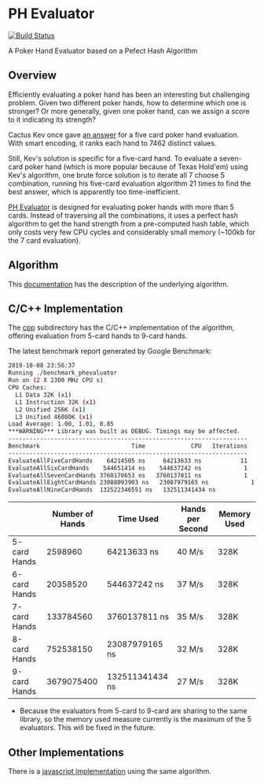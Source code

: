 # PH Evaluator

[![Build Status](https://travis-ci.com/HenryRLee/PokerHandEvaluator.svg?branch=master)](https://travis-ci.com/HenryRLee/PokerHandEvaluator)

A Poker Hand Evaluator based on a Pefect Hash Algorithm

## Overview

Efficiently evaluating a poker hand has been an interesting but challenging
problem. Given two different poker hands, how to determine which one is
stronger? Or more generally, given one poker hand, can we assign a score to
it indicating its strength?

Cactus Kev once gave [an answer](http://suffe.cool/poker/evaluator.html) for
a five card poker hand evaluation. With smart encoding, it ranks each hand
to 7462 distinct values.

Still, Kev's solution is specific for a five-card hand. To evaluate a
seven-card poker hand (which is more popular because of Texas Hold'em) using
Kev's algorithm, one brute force solution is to iterate all 7 choose 5
combination, running his five-card evaluation algorithm 21 times to find the
best answer, which is apparently too time-inefficient.

[PH Evaluator](https://github.com/HenryRLee/PokerHandEvaluator) is designed
for evaluating poker hands with more than 5 cards. Instead of traversing all
the combinations, it uses a perfect hash algorithm to get the hand strength
from a pre-computed hash table, which only costs very few CPU cycles and
considerably small memory (~100kb for the 7 card evaluation).

## Algorithm

This [documentation](Documentation/Algorithm.md) has the description of the
underlying algorithm.

## C/C++ Implementation

The [cpp](cpp) subdirectory has the C/C++ implementation of the algorithm,
offering evaluation from 5-card hands to 9-card hands.

The latest benchmark report generated by Google Benchmark:

```bash
2019-10-08 23:56:37
Running ./benchmark_phevaluator
Run on (2 X 2300 MHz CPU s)
CPU Caches:
  L1 Data 32K (x1)
  L1 Instruction 32K (x1)
  L2 Unified 256K (x1)
  L3 Unified 46080K (x1)
Load Average: 1.00, 1.01, 0.85
***WARNING*** Library was built as DEBUG. Timings may be affected.
--------------------------------------------------------------------
Benchmark                          Time             CPU   Iterations
--------------------------------------------------------------------
EvaluateAllFiveCardHands    64214505 ns     64213633 ns           11
EvaluateAllSixCardHands    544651414 ns    544637242 ns            1
EvaluateAllSevenCardHands 3760178653 ns   3760137811 ns            1
EvaluateAllEightCardHands 23088093903 ns   23087979165 ns            1
EvaluateAllNineCardHands  132522346551 ns   132511341434 ns            1
```

|   | Number of Hands | Time Used | Hands per Second | Memory Used |
|---|---|---|---|---|
| 5-card Hands | 2598960 | 64213633 ns | 40 M/s | 328K |
| 6-card Hands | 20358520 | 544637242 ns | 37 M/s | 328K |
| 7-card Hands | 133784560 | 3760137811 ns | 35 M/s | 328K |
| 8-card Hands | 752538150 | 23087979165 ns | 32 M/s | 328K |
| 9-card Hands | 3679075400 | 132511341434 ns | 27 M/s | 328K |

* Because the evaluators from 5-card to 9-card are sharing to the same library,
  so the memory used measure currently is the maximum of the 5 evaluators.
  This will be fixed in the future.

## Other Implementations

There is a [javascript implementation](https://github.com/thlorenz/phe) using
the same algorithm.


